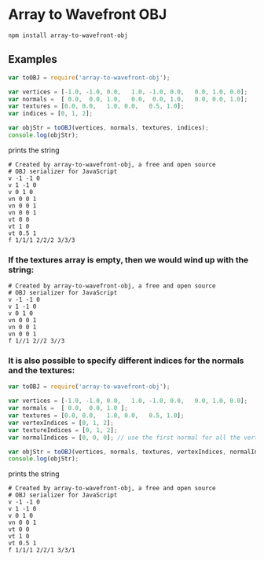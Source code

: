 # Array to Wavefront OBJ

`npm install array-to-wavefront-obj`

## Examples

```javascript
var toOBJ = require('array-to-wavefront-obj');

var vertices = [-1.0, -1.0, 0.0,   1.0, -1.0, 0.0,   0.0, 1.0, 0.0];
var normals =  [ 0.0,  0.0, 1.0,   0.0,  0.0, 1.0,   0.0, 0.0, 1.0];
var textures = [0.0, 0.0,   1.0, 0.0,   0.5, 1.0];
var indices = [0, 1, 2];

var objStr = toOBJ(vertices, normals, textures, indices);
console.log(objStr);
```

prints the string

```
# Created by array-to-wavefront-obj, a free and open source
# OBJ serializer for JavaScript
v -1 -1 0
v 1 -1 0
v 0 1 0
vn 0 0 1
vn 0 0 1
vn 0 0 1
vt 0 0
vt 1 0
vt 0.5 1
f 1/1/1 2/2/2 3/3/3
```

### If the textures array is empty, then we would wind up with the string:

```
# Created by array-to-wavefront-obj, a free and open source
# OBJ serializer for JavaScript
v -1 -1 0
v 1 -1 0
v 0 1 0
vn 0 0 1
vn 0 0 1
vn 0 0 1
f 1//1 2//2 3//3
```

### It is also possible to specify different indices for the normals and the textures:

```javascript
var toOBJ = require('array-to-wavefront-obj');

var vertices = [-1.0, -1.0, 0.0,   1.0, -1.0, 0.0,   0.0, 1.0, 0.0];
var normals =  [ 0.0,  0.0, 1.0 ];
var textures = [0.0, 0.0,   1.0, 0.0,   0.5, 1.0];
var vertexIndices = [0, 1, 2];
var textureIndices = [0, 1, 2];
var normalIndices = [0, 0, 0]; // use the first normal for all the vertices

var objStr = toOBJ(vertices, normals, textures, vertexIndices, normalIndices, textureIndices);
console.log(objStr);
```

prints the string

```
# Created by array-to-wavefront-obj, a free and open source
# OBJ serializer for JavaScript
v -1 -1 0
v 1 -1 0
v 0 1 0
vn 0 0 1
vt 0 0
vt 1 0
vt 0.5 1
f 1/1/1 2/2/1 3/3/1
```

